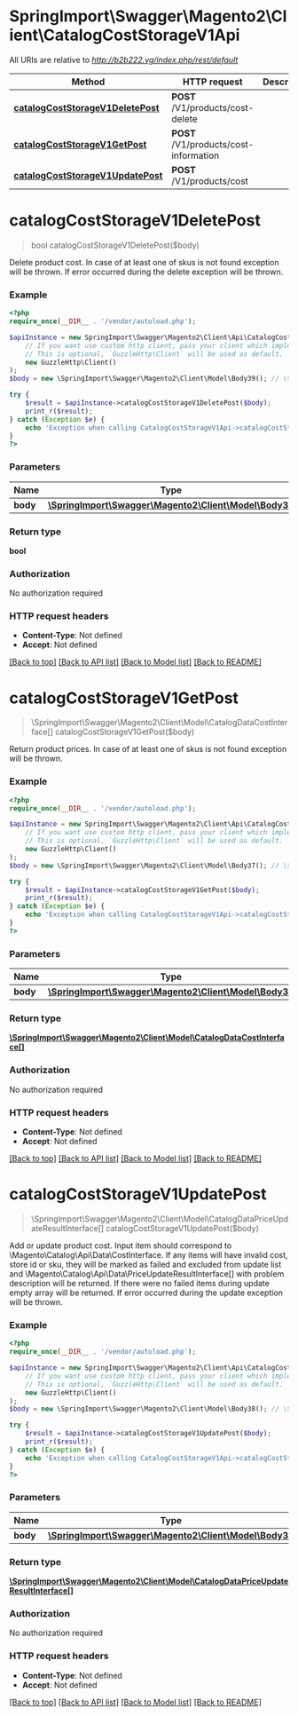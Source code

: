 # SpringImport\Swagger\Magento2\Client\CatalogCostStorageV1Api

All URIs are relative to *http://b2b222.vg/index.php/rest/default*

Method | HTTP request | Description
------------- | ------------- | -------------
[**catalogCostStorageV1DeletePost**](CatalogCostStorageV1Api.md#catalogCostStorageV1DeletePost) | **POST** /V1/products/cost-delete | 
[**catalogCostStorageV1GetPost**](CatalogCostStorageV1Api.md#catalogCostStorageV1GetPost) | **POST** /V1/products/cost-information | 
[**catalogCostStorageV1UpdatePost**](CatalogCostStorageV1Api.md#catalogCostStorageV1UpdatePost) | **POST** /V1/products/cost | 


# **catalogCostStorageV1DeletePost**
> bool catalogCostStorageV1DeletePost($body)



Delete product cost. In case of at least one of skus is not found exception will be thrown. If error occurred during the delete exception will be thrown.

### Example
```php
<?php
require_once(__DIR__ . '/vendor/autoload.php');

$apiInstance = new SpringImport\Swagger\Magento2\Client\Api\CatalogCostStorageV1Api(
    // If you want use custom http client, pass your client which implements `GuzzleHttp\ClientInterface`.
    // This is optional, `GuzzleHttp\Client` will be used as default.
    new GuzzleHttp\Client()
);
$body = new \SpringImport\Swagger\Magento2\Client\Model\Body39(); // \SpringImport\Swagger\Magento2\Client\Model\Body39 | 

try {
    $result = $apiInstance->catalogCostStorageV1DeletePost($body);
    print_r($result);
} catch (Exception $e) {
    echo 'Exception when calling CatalogCostStorageV1Api->catalogCostStorageV1DeletePost: ', $e->getMessage(), PHP_EOL;
}
?>
```

### Parameters

Name | Type | Description  | Notes
------------- | ------------- | ------------- | -------------
 **body** | [**\SpringImport\Swagger\Magento2\Client\Model\Body39**](../Model/Body39.md)|  | [optional]

### Return type

**bool**

### Authorization

No authorization required

### HTTP request headers

 - **Content-Type**: Not defined
 - **Accept**: Not defined

[[Back to top]](#) [[Back to API list]](../../README.md#documentation-for-api-endpoints) [[Back to Model list]](../../README.md#documentation-for-models) [[Back to README]](../../README.md)

# **catalogCostStorageV1GetPost**
> \SpringImport\Swagger\Magento2\Client\Model\CatalogDataCostInterface[] catalogCostStorageV1GetPost($body)



Return product prices. In case of at least one of skus is not found exception will be thrown.

### Example
```php
<?php
require_once(__DIR__ . '/vendor/autoload.php');

$apiInstance = new SpringImport\Swagger\Magento2\Client\Api\CatalogCostStorageV1Api(
    // If you want use custom http client, pass your client which implements `GuzzleHttp\ClientInterface`.
    // This is optional, `GuzzleHttp\Client` will be used as default.
    new GuzzleHttp\Client()
);
$body = new \SpringImport\Swagger\Magento2\Client\Model\Body37(); // \SpringImport\Swagger\Magento2\Client\Model\Body37 | 

try {
    $result = $apiInstance->catalogCostStorageV1GetPost($body);
    print_r($result);
} catch (Exception $e) {
    echo 'Exception when calling CatalogCostStorageV1Api->catalogCostStorageV1GetPost: ', $e->getMessage(), PHP_EOL;
}
?>
```

### Parameters

Name | Type | Description  | Notes
------------- | ------------- | ------------- | -------------
 **body** | [**\SpringImport\Swagger\Magento2\Client\Model\Body37**](../Model/Body37.md)|  | [optional]

### Return type

[**\SpringImport\Swagger\Magento2\Client\Model\CatalogDataCostInterface[]**](../Model/CatalogDataCostInterface.md)

### Authorization

No authorization required

### HTTP request headers

 - **Content-Type**: Not defined
 - **Accept**: Not defined

[[Back to top]](#) [[Back to API list]](../../README.md#documentation-for-api-endpoints) [[Back to Model list]](../../README.md#documentation-for-models) [[Back to README]](../../README.md)

# **catalogCostStorageV1UpdatePost**
> \SpringImport\Swagger\Magento2\Client\Model\CatalogDataPriceUpdateResultInterface[] catalogCostStorageV1UpdatePost($body)



Add or update product cost. Input item should correspond to \\Magento\\Catalog\\Api\\Data\\CostInterface. If any items will have invalid cost, store id or sku, they will be marked as failed and excluded from update list and \\Magento\\Catalog\\Api\\Data\\PriceUpdateResultInterface[] with problem description will be returned. If there were no failed items during update empty array will be returned. If error occurred during the update exception will be thrown.

### Example
```php
<?php
require_once(__DIR__ . '/vendor/autoload.php');

$apiInstance = new SpringImport\Swagger\Magento2\Client\Api\CatalogCostStorageV1Api(
    // If you want use custom http client, pass your client which implements `GuzzleHttp\ClientInterface`.
    // This is optional, `GuzzleHttp\Client` will be used as default.
    new GuzzleHttp\Client()
);
$body = new \SpringImport\Swagger\Magento2\Client\Model\Body38(); // \SpringImport\Swagger\Magento2\Client\Model\Body38 | 

try {
    $result = $apiInstance->catalogCostStorageV1UpdatePost($body);
    print_r($result);
} catch (Exception $e) {
    echo 'Exception when calling CatalogCostStorageV1Api->catalogCostStorageV1UpdatePost: ', $e->getMessage(), PHP_EOL;
}
?>
```

### Parameters

Name | Type | Description  | Notes
------------- | ------------- | ------------- | -------------
 **body** | [**\SpringImport\Swagger\Magento2\Client\Model\Body38**](../Model/Body38.md)|  | [optional]

### Return type

[**\SpringImport\Swagger\Magento2\Client\Model\CatalogDataPriceUpdateResultInterface[]**](../Model/CatalogDataPriceUpdateResultInterface.md)

### Authorization

No authorization required

### HTTP request headers

 - **Content-Type**: Not defined
 - **Accept**: Not defined

[[Back to top]](#) [[Back to API list]](../../README.md#documentation-for-api-endpoints) [[Back to Model list]](../../README.md#documentation-for-models) [[Back to README]](../../README.md)

